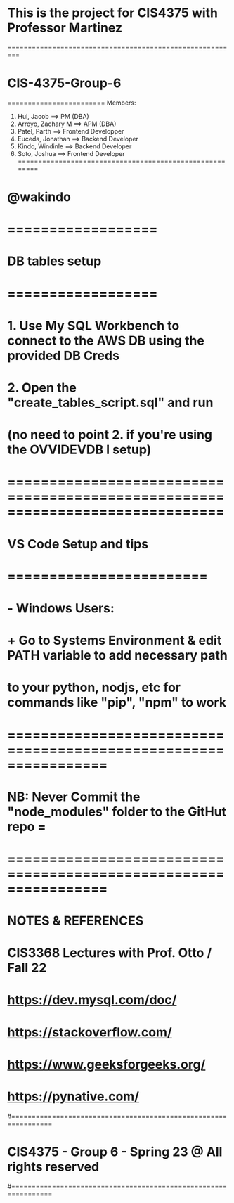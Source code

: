 # This is the project for CIS4375 with Professor Martinez
=========================================================
# CIS-4375-Group-6     #
========================
Members:
1) Hui, Jacob ==> PM (DBA)		
2) Arroyo, Zachary M  ==> APM (DBA)
3) Patel, Parth ==> Frontend Developper
4) Euceda, Jonathan ==> Backend Developer
5) Kindo, Windinle ==> Backend Developer
6) Soto, Joshua ==> Frontend Developer
========================================================
# @wakindo
# ==================
# DB tables setup  #
# ==================
#   1. Use My SQL Workbench to connect to the AWS DB using the provided DB Creds
#   2. Open the "create_tables_script.sql" and run 
#   (no need to point 2. if you're using the OVVIDEVDB I setup)
# ==============================================================================
# VS Code Setup and tips #
# ========================
# - Windows Users:
#       + Go to Systems Environment & edit PATH variable to add necessary path
#            to your python, nodjs, etc for commands like "pip", "npm" to work

# ================================================================
# NB: Never Commit the "node_modules" folder to the GitHut repo  =
# ================================================================



# ####################################################################
#                    NOTES & REFERENCES                            #
# ####################################################################
# CIS3368 Lectures with Prof. Otto / Fall 22
# https://dev.mysql.com/doc/
# https://stackoverflow.com/
# https://www.geeksforgeeks.org/
# https://pynative.com/
#================================================================
#       CIS4375 - Group 6 - Spring 23 @ All rights reserved     #
#================================================================